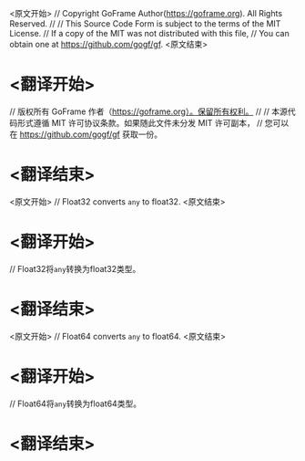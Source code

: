 
<原文开始>
// Copyright GoFrame Author(https://goframe.org). All Rights Reserved.
//
// This Source Code Form is subject to the terms of the MIT License.
// If a copy of the MIT was not distributed with this file,
// You can obtain one at https://github.com/gogf/gf.
<原文结束>

# <翻译开始>
// 版权所有 GoFrame 作者（https://goframe.org）。保留所有权利。
//
// 本源代码形式遵循 MIT 许可协议条款。如果随此文件未分发 MIT 许可副本，
// 您可以在 https://github.com/gogf/gf 获取一份。
# <翻译结束>


<原文开始>
// Float32 converts `any` to float32.
<原文结束>

# <翻译开始>
// Float32将`any`转换为float32类型。
# <翻译结束>


<原文开始>
// Float64 converts `any` to float64.
<原文结束>

# <翻译开始>
// Float64将`any`转换为float64类型。
# <翻译结束>

